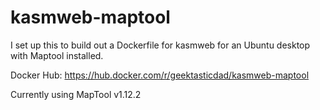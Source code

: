 # kasmweb-maptool
I set up this to build out a Dockerfile for kasmweb for an Ubuntu desktop with Maptool installed.

Docker Hub: https://hub.docker.com/r/geektasticdad/kasmweb-maptool

Currently using MapTool v1.12.2
